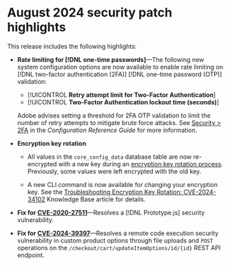 # August 2024 security patch highlights

This release includes the following highlights:

* **Rate limiting for [!DNL one-time passwords]**—The following new system configuration options are now available to enable rate limiting on [!DNL two-factor authentication (2FA)] [!DNL one-time password (OTP)] validation:

  * [!UICONTROL **Retry attempt limit for Two-Factor Authentication**]
  * [!UICONTROL **Two-Factor Authentication lockout time (seconds)**]

  Adobe advises setting a threshold for 2FA OTP validation to limit the number of retry attempts to mitigate brute force attacks. See [Security > 2FA](https://experienceleague.adobe.com/en/docs/commerce-admin/config/security/2fa) in the _Configuration Reference Guide_ for more information. <!-- AC-12095 -->

* **Encryption key rotation**

  * All values in the `core_config_data` database table are now re-encrypted with a new key during an [encryption key rotation process](https://experienceleague.adobe.com/en/docs/commerce-admin/systems/security/encryption-key). Previously, some values were left encrypted with the old key.<!-- AC-12526, AC-12527, AC-12528, AC-12529 -->

  * A new CLI command is now available for changing your encryption key. See the [Troubleshooting Encryption Key Rotation: CVE-2024-34102]() Knowledge Base article for details.

* **Fix for [CVE-2020-27511](https://nvd.nist.gov/vuln/detail/CVE-2020-27511)**—Resolves a [!DNL Prototype.js] security vulnerability.<!-- AC-11936 -->

* **Fix for [CVE-2024-39397](https://nvd.nist.gov/vuln/detail/CVE-2024-39397)**—Resolves a remote code execution security vulnerability in custom product options through file uploads and `POST` operations on the `/checkout/cart/updateItemOptions/id/{id}` REST API endpoint.<!-- ACSD-60551 -->
